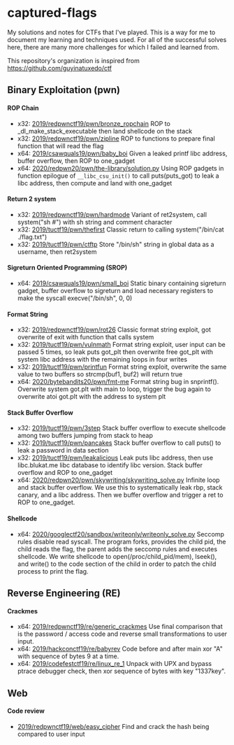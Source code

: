 # captured-flags

My solutions and notes for CTFs that I've played. This is a way for me to document my learning and techniques used. For all of the successful solves here, there are many more challenges for which I failed and learned from.

This repository's organization is inspired from https://github.com/guyinatuxedo/ctf

## Binary Exploitation (pwn)

#### ROP Chain
+ x32: [2019/redpwnctf19/pwn/bronze_ropchain](https://github.com/whoismissing/captured-flags/blob/master/2019/redpwnctf19/pwn/bronze_ropchain/bronze_ropchain_gdb.py) ROP to _dl_make_stack_executable then land shellcode on the stack
+ x32: [2019/redpwnctf19/pwn/zipline](https://github.com/whoismissing/captured-flags/blob/master/2019/redpwnctf19/pwn/zipline/zipline_exploit.py) ROP to functions to prepare final function that will read the flag
+ x64: [2019/csawquals19/pwn/baby_boi](https://github.com/whoismissing/captured-flags/blob/master/2019/csawquals19/pwn/baby_boi/baby_boi_solution.py) Given a leaked printf libc address, buffer overflow, then ROP to one_gadget
+ x64: [2020/redpwn20/pwn/the-library/solution.py](2020/redpwn20/pwn/the-library/solution.py) Using ROP gadgets in function epilogue of `__libc_csu_init()` to call puts(puts_got) to leak a libc address, then compute and land with one_gadget

#### Return 2 system
+ x32: [2019/redpwnctf19/pwn/hardmode](https://github.com/whoismissing/captured-flags/blob/master/2019/redpwnctf19/pwn/hardmode/notes.txt) Variant of ret2system, call system("sh #") with sh string and comment character
+ x32: [2019/tuctf19/pwn/thefirst](https://github.com/whoismissing/captured-flags/blob/master/2019/tuctf19/pwn/thefirst/thefirst.py) Classic return to calling system("/bin/cat ./flag.txt")
+ x32: [2019/tuctf19/pwn/ctftp](https://github.com/whoismissing/captured-flags/blob/master/2019/tuctf19/pwn/ctftp/ctftp.py) Store "/bin/sh" string in global data as a username, then ret2system

#### Sigreturn Oriented Programming (SROP)
+ x64: [2019/csawquals19/pwn/small_boi](https://github.com/whoismissing/captured-flags/blob/master/2019/csawquals19/pwn/small_boi/small_boi_exploit.py) Static binary containing sigreturn gadget, buffer overflow to sigreturn and load necessary registers to make the syscall execve("/bin/sh", 0, 0)

#### Format String
+ x32: [2019/redpwnctf19/pwn/rot26](https://github.com/whoismissing/captured-flags/blob/master/2019/redpwnctf19/pwn/rot26/notes.txt) Classic format string exploit, got overwrite of exit with function that calls system
+ x32: [2019/tuctf19/pwn/vulnmath](https://github.com/whoismissing/captured-flags/blob/master/2019/tuctf19/pwn/vulnmath/vulnmath.py) Format string exploit, user input can be passed 5 times, so leak puts got_plt then overwrite free got_plt with system libc address with the remaining loops in four writes
+ x32: [2019/tuctf19/pwn/printfun](https://github.com/whoismissing/captured-flags/blob/master/2019/tuctf19/pwn/printfun/printfun.py) Format string exploit, overwrite the same value to two buffers so strcmp(buf1, buf2) will return true
+ x64: [2020/bytebandits20/pwn/fmt-me](./2020/bytebandits20/pwn/fmt-me/fmt-me_solution.py) Format string bug in snprintf(). Overwrite system got.plt with main to loop, trigger the bug again to overwrite atoi got.plt with the address to system plt

#### Stack Buffer Overflow
+ x32: [2019/tuctf19/pwn/3step](https://github.com/whoismissing/captured-flags/blob/master/2019/tuctf19/pwn/3step/3step.py) Stack buffer overflow to execute shellcode among two buffers jumping from stack to heap
+ x32: [2019/tuctf19/pwn/pancakes](https://github.com/whoismissing/captured-flags/blob/master/2019/tuctf19/pwn/pancakes/pancakes.py) Stack buffer overflow to call puts() to leak a password in data section
+ x32: [2019/tuctf19/pwn/leakalicious](https://github.com/whoismissing/captured-flags/blob/master/2019/tuctf19/pwn/leakalicious/leakalicious_final.py) Leak puts libc address, then use libc.blukat.me libc database to identify libc version. Stack buffer overflow and ROP to one_gadget
+ x64: [2020/redpwn20/pwn/skywriting/skywriting_solve.py](./2020/redpwn20/pwn/skywriting/skywriting_solve.py) Infinite loop and stack buffer overflow. We use this to systematically leak rbp, stack canary, and a libc address. Then we buffer overflow and trigger a ret to ROP to one_gadget.

#### Shellcode
+ x64: [2020/googlectf20/sandbox/writeonly/writeonly_solve.py](./2020/googlectf20/sandbox/writeonly/writeonly_solve.py) Seccomp rules disable read syscall. The program forks, provides the child pid, the child reads the flag, the parent adds the seccomp rules and executes shellcode. We write shellcode to open(/proc/child_pid/mem), lseek(), and write() to the code section of the child in order to patch the child process to print the flag.

## Reverse Engineering (RE)

#### Crackmes
+ x64: [2019/redpwnctf19/re/generic_crackmes](https://github.com/whoismissing/captured-flags/blob/master/2019/redpwnctf19/re/generic_crackmes/notes.txt) Use final comparison that is the password / access code and reverse small transformations to user input.
+ x64: [2019/hackconctf19/re/babyrev](https://github.com/whoismissing/captured-flags/blob/master/2019/hackconctf19/re/babyrev.md) Code before and after main xor "A" with sequence of bytes 9 at a time.
+ x64: [2019/codefestctf19/re/linux_re_1](https://github.com/whoismissing/captured-flags/blob/master/2019/codefestctf19/re/linux_re_1/linux_re_1.md) Unpack with UPX and bypass ptrace debugger check, then xor sequence of bytes with key "1337key".

## Web

#### Code review
+ [2019/redpwnctf19/web/easy_cipher](https://github.com/whoismissing/captured-flags/blob/master/2019/redpwnctf19/web/easy_cipher/notes.txt) Find and crack the hash being compared to user input
